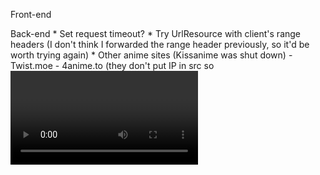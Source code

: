 Front-end

Back-end
    * Set request timeout?
    * Try UrlResource with client's range headers (I don't think I forwarded the range header previously, so it'd be worth trying again)
    * Other anime sites (Kissanime was shut down)
        - Twist.moe
        - 4anime.to (they don't put IP in src so <video> could have their video plugged right in)
        - https://www.wcostream.com/ (Watch cartoon online)
        - 9anime.(to|ru|com?)
        - Kissanime.pro
        - Animetribes.ru
        - Animepahe.com
        - Aniwatch.me
    * Movies
        - One option: https://www.reddit.com/r/reactjs/comments/i1sxu4/project_stream_torrent_in_the_browser/?utm_medium=android_app&utm_source=share
    * Add bypass logic for Cloudflare's "One more step" captcha page
    * Duplicate refactors done in other branch on master
    * Decide on best buffer size (1080p is about 16.5 MB/min, 720p is about 9 MB/min) if UrlResource doesn't work
    * Way to download videos

